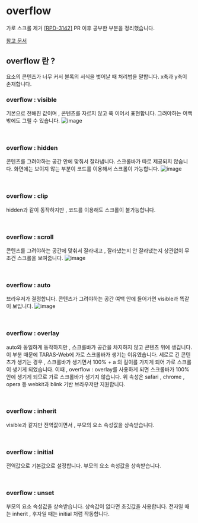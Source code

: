 # overflow

가로 스크롤 제거 [[RPD-3142]](https://github.com/twinnylab/taras-web/pull/225) PR 이후 공부한 부분을 정리했습니다.

[참고 문서](https://developer.mozilla.org/ko/docs/Web/CSS/overflow)

## overflow 란 ?

요소의 콘텐츠가 너무 커서 블록의 서식을 벗어날 때 처리법을 말합니다. x축과 y축이 존재합니다.

### overflow : visible

기본으로 전해진 값이며 , 콘텐츠를 자르지 않고 쭉 이어서 표현합니다. 그려야하는 여백 밖에도 그릴 수 있습니다.
![image](https://user-images.githubusercontent.com/103919553/170483657-b6da75db-eb9f-48f9-9d99-f5e029fc5c5b.png)

</br>

### overflow : hidden

콘텐츠를 그려야하는 공간 안에 맞춰서 잘라냅니다. 스크롤바가 따로 제공되지 않습니다. 화면에는 보이지 않는 부분이 코드를 이용해서 스크롤이 가능합니다.
![image](https://user-images.githubusercontent.com/103919553/170483857-36b4aa13-1e8d-4729-896f-ba4520615c3f.png)

</br>

### overflow : clip

hidden과 같이 동작하지만 , 코드를 이용해도 스크롤이 불가능합니다. 

</br>

### overflow : scroll

콘텐츠를 그려야하는 공간에 맞춰서 잘라내고 , 잘라냈는지 안 잘라냈는지 상관없이 무조건 스크롤을 보여줍니다.
![image](https://user-images.githubusercontent.com/103919553/170484181-53f4c359-0a7e-427d-b1ca-b4ce88bfb6f2.png)

</br>

### overflow : auto

브라우저가 결정합니다. 콘텐츠가 그려야하는 공간 여백 안에 들어가면 visible과 똑같이 보입니다. 
![image](https://user-images.githubusercontent.com/103919553/170484390-7498bd47-3745-43e7-b40b-7f9f5b9e5b78.png)

</br>

### overflow : overlay

auto와 동일하게 동작하지만 , 스크롤바가 공간을 차지하지 않고 콘텐츠 위에 생깁니다. 이 부분 때문에 TARAS-Web에 가로 스크롤바가 생기는 이유였습니다. 세로로 긴 콘텐츠가 생기는 경우 , 스크롤바가 생기면서 100% + a 의 길이를 가지게 되어 가로 스크롤이 생기게 되었습니다. 이때 , overflow : overlay를 사용하게 되면 스크롤바가 100%안에 생기게 되므로 가로 스크롤바가 생기지 않습니다. 위 속성은 safari , chrome , opera 등 webkit과 blink 기반 브라우저만 지원합니다.

</br>

### overflow : inherit

visible과 같지만 전역값이면서 , 부모의 요소 속성값을 상속받습니다.

</br>

### overflow : initial

전역값으로 기본값으로 설정합니다. 부모의 요소 속성값을 상속받습니다.

</br>

### overflow : unset

부모의 요소 속성값을 상속받습니다. 상속값이 없다면 초깃값을 사용합니다. 전자일 때는 inherit , 후자일 때는 initial 처럼 작동합니다. 

